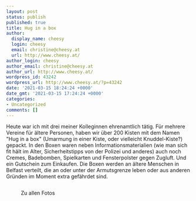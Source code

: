 ```yaml
---
layout: post
status: publish
published: true
title: Hug in a box
author:
  display_name: cheesy
  login: cheesy
  email: christine@cheesy.at
  url: http://www.cheesy.at/
author_login: cheesy
author_email: christine@cheesy.at
author_url: http://www.cheesy.at/
wordpress_id: 43242
wordpress_url: http://www.cheesy.at/?p=43242
date: '2021-03-15 18:24:24 +0000'
date_gmt: '2021-03-15 17:24:24 +0000'
categories:
- Uncategorized
comments: []
---
```

<!-- wp:paragraph -->
Heute war ich mit drei meiner Kolleginnen ehrenamtlich tätig. Für mehrere Vereine für ältere Personen, haben wir über 200 Kisten mit dem Namen "Hug in a box" (Umarmung in einer Kiste, oder vielleicht Knuddel-Kiste?) gepackt. In den Boxen waren neben Informationsmaterialien (wie man sich fit hält im Alter, Sicherheitstipps von der Polizei und anderes) auch noch Cremes, Badebomben, Spielkarten und Fensterpolster gegen Zugluft. Und ein Gutschein zum Einkaufen. Die Boxen werden an ältere Menschen in Belfast verteilt, die an oder unter der Armutsgrenze leben oder aus anderen Gründen im Moment extra gefährdet sind.
<!-- /wp:paragraph -->
<!-- wp:image {"id":43228} -->
<figure class="wp-block-image"><img src="http://www.cheesy.at/wp-content/uploads/Hug-in-a-Box-001.jpg" alt="" class="wp-image-43228"></figure>
<!-- /wp:image -->
<!-- wp:image {"id":43236,"linkDestination":"custom"} -->
<figure class="wp-block-image"><a href="http://www.cheesy.at/fotos/arbeit/2011-2020/2021-2/freiwilligenarbeit/"><img src="http://www.cheesy.at/wp-content/uploads/Hug-in-a-Box-009.jpg" alt="" class="wp-image-43236"></a><br>
<figcaption>Zu allen Fotos</figcaption>
</figure>
<!-- /wp:image -->
